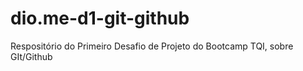 # dio.me-d1-git-github
Respositório do Primeiro Desafio de Projeto do Bootcamp TQI, sobre GIt/Github

